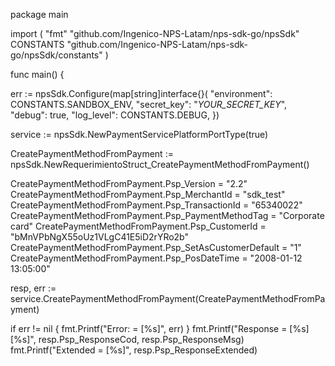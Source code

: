 package main

import (
    "fmt"
    "github.com/Ingenico-NPS-Latam/nps-sdk-go/npsSdk"
    CONSTANTS "github.com/Ingenico-NPS-Latam/nps-sdk-go/npsSdk/constants"
)

func main() {

err := npsSdk.Configure(map[string]interface{}(
    "environment": CONSTANTS.SANDBOX_ENV,
    "secret_key": "_YOUR_SECRET_KEY_",
    "debug": true,
    "log_level": CONSTANTS.DEBUG,
})

service := npsSdk.NewPaymentServicePlatformPortType(true)

CreatePaymentMethodFromPayment := npsSdk.NewRequerimientoStruct_CreatePaymentMethodFromPayment()

CreatePaymentMethodFromPayment.Psp_Version = "2.2"
CreatePaymentMethodFromPayment.Psp_MerchantId = "sdk_test"
CreatePaymentMethodFromPayment.Psp_TransactionId = "65340022"
CreatePaymentMethodFromPayment.Psp_PaymentMethodTag = "Corporate card"
CreatePaymentMethodFromPayment.Psp_CustomerId = "bMnVPbNgX55oUz1VLgC41E5iD2rYRo2b"
CreatePaymentMethodFromPayment.Psp_SetAsCustomerDefault = "1"
CreatePaymentMethodFromPayment.Psp_PosDateTime = "2008-01-12 13:05:00"

resp, err := service.CreatePaymentMethodFromPayment(CreatePaymentMethodFromPayment)

if err != nil {
    fmt.Printf("Error: = [%s]", err)
}
fmt.Printf("Response = [%s] [%s]", resp.Psp_ResponseCod, resp.Psp_ResponseMsg)
fmt.Printf("Extended = [%s]", resp.Psp_ResponseExtended)
